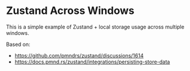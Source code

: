 # Zustand Across Windows

This is a simple example of Zustand + local storage usage across multiple windows.

Based on:
- https://github.com/pmndrs/zustand/discussions/1614
- https://docs.pmnd.rs/zustand/integrations/persisting-store-data
